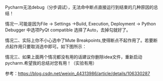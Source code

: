 

Pycharm无法debug（分步调试），无法命中断点直接运行到结束的几种原因的总结！

情况一.可能是因为File -> Settings ->Build, Execution, Deployment -> Python Debugger 中选项PyQt compatible 选择了Auto，去掉勾就好了。

情况二、实际上你不小心选中了Mute Breakpoints,使得断点不起作用了。若要断点起作用只要取消选中即可。如下图所示：

情况三、如果上面两个情况都没有用的话建议你删除idea文件，重新启动pycharm.希望我的总结对您有用！（实验有用）



参考：https://blog.csdn.net/weixin_44313986/article/details/106330287
